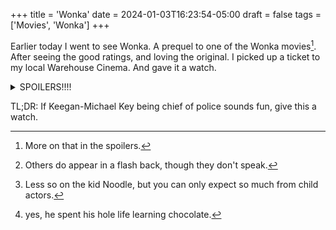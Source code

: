 +++
title = 'Wonka'
date = 2024-01-03T16:23:54-05:00
draft = false
tags = ['Movies', 'Wonka']
+++

Earlier today I went to see Wonka. A prequel to one of the Wonka movies[^1]. After seeing the good ratings, and loving the original. I picked up a ticket to my local Warehouse Cinema. And gave it a watch.


<details><summary>SPOILERS!!!!</summary>

<p class='notice'>This is going to be a bit rambly, I've only see the movie the once.</p>

I was pretty skeptical going in. Alright, I was very skeptical going in. I am a big fan of the original movie. So I was wondering, will this be a prequel to the original, or the 2005 film. Wonka goes for the original, both in the story(ish), and in the mannerisms of Wonka.

The trailer really set that, showing an orange Oompa Loompa. That Oompa Loompa, was also the only one in the movie. Well, the only speaking one[^2]. His role was to steal chocolate from Wonka, to replay for the coco beans Wonka stole from Loompa Land. 

I was wondering how the movie would handle the Oompa Loompa. The trailer looked promising. But in short, the movie did it absolutely perfectly. The actor, the songs, and really everything about the Oompa Loompa, was bang on perfect. 

Speaking of actors, they were all also fantastic[^3]. Just hands down, great.

The songs though, there were a lot of them. Like, a lot. None of them were bad, they were all quite good. But the Oompa Loompa ones stole the show.

The story was, fine. It wasn't bad, it was quite fun. From Wonka falling in debt due to not being able to read[^4]. To breaking out of a launder-mat prison. The story was fun. 

Overall, I liked it. It wasn't fantastic, but it was fun.

</details>

TL;DR: If Keegan-Michael Key being chief of police sounds fun, give this a watch.

[^1]: More on that in the spoilers.

[^2]: Others do appear in a flash back, though they don't speak.

[^3]: Less so on the kid Noodle, but you can only expect so much from child actors.

[^4]: yes, he spent his hole life learning chocolate.